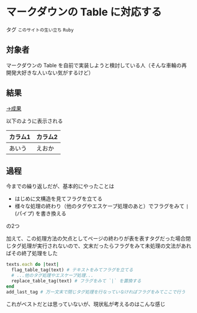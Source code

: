# マークダウンの Table に対応する

タグ `このサイトの生い立ち` `Ruby`

## 対象者

マークダウンの Table を自前で実装しようと検討している人（そんな車輪の再開発大好きな人いない気がするけど）

## 結果

[→成果](https://github.com/shimomuh/shimomuh.github.io/commit/1c1fedc9afffdffed79f303545053cc809af7e57)

以下のように表示される

|カラム1|カラム2|
|---|---|
|あいう|えおか|

## 過程

今までの繰り返しだが、基本的にやったことは

* はじめに文構造を見てフラグを立てる
* 様々な処理の終わり（他のタグやエスケープ処理のあと）でフラグをみて `|` (パイプ) を書き換える

の2つ

加えて、この処理方法の欠点としてページの終わりが表を表すタグだった場合閉じタグ処理が実行されないので、文末だったらフラグをみて未処理の文法があればその終了処理をした

```ruby
texts.each do |text|
  flag_table_tag(text) # テキストをみてフラグを立てる
  # ...他のタグ処理やエスケープ処理...
  replace_table_tag(text) # フラグをみて `|` を置換する
end
add_last_tag # 万一文末で閉じタグ処理を行なっていなければフラグをみてここで行う
```

これがベストだとは思っていないが、現状私が考えるのはこんな感じ
